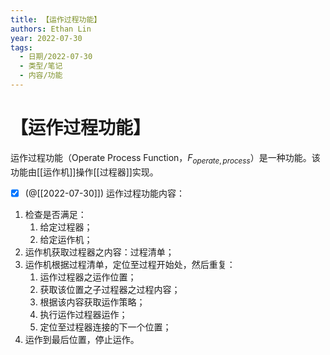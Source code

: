 ```yaml
---
title: 【运作过程功能】
authors: Ethan Lin
year: 2022-07-30 
tags:
  - 日期/2022-07-30 
  - 类型/笔记 
  - 内容/功能 
---
```



# 【运作过程功能】





运作过程功能（Operate Process Function，$F_{operate,process}$）是一种功能。该功能由[[运作机]]操作[[过程器]]实现。


- [x] (@[[2022-07-30]]) 运作过程功能内容：
1. 检查是否满足：
	1. 给定过程器；
	2. 给定运作机；
2. 运作机获取过程器之内容：过程清单；
3. 运作机根据过程清单，定位至过程开始处，然后重复：
	1. 运作过程器之运作位置；
	2. 获取该位置之子过程器之过程内容；
	3. 根据该内容获取运作策略；
	4. 执行运作过程器运作；
	5. 定位至过程器连接的下一个位置；
4. 运作到最后位置，停止运作。


